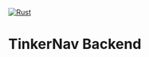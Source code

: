 [![Rust](https://github.com/TinkerNav/TinkerNav-Backend/actions/workflows/rust.yml/badge.svg)](https://github.com/TinkerNav/TinkerNav-Backend/actions/workflows/rust.yml)

# TinkerNav Backend
